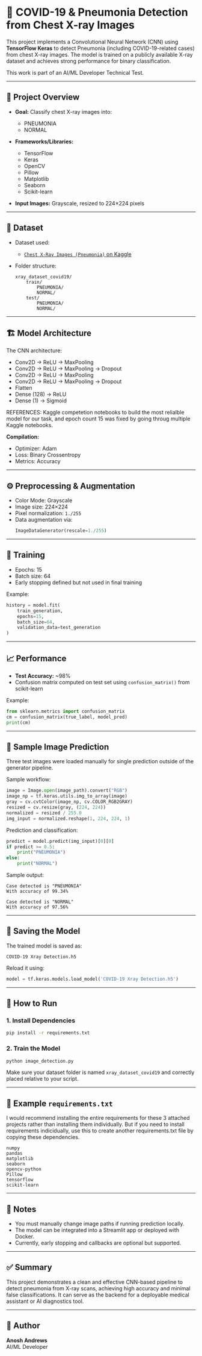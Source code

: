 # 🩻 COVID-19 & Pneumonia Detection from Chest X-ray Images

This project implements a Convolutional Neural Network (CNN) using **TensorFlow Keras** to detect Pneumonia (including COVID-19-related cases) from chest X-ray images. The model is trained on a publicly available X-ray dataset and achieves strong performance for binary classification.

This work is part of an AI/ML Developer Technical Test.

---

## 🚀 Project Overview

- **Goal:** Classify chest X-ray images into:
  - PNEUMONIA
  - NORMAL

- **Frameworks/Libraries:**
  - TensorFlow
  - Keras
  - OpenCV
  - Pillow
  - Matplotlib
  - Seaborn
  - Scikit-learn

- **Input Images:** Grayscale, resized to 224×224 pixels

---

## 📂 Dataset

- Dataset used:
  - [`Chest X-Ray Images (Pneumonia)` on Kaggle](https://www.kaggle.com/datasets/paultimothymooney/chest-xray-pneumonia)

- Folder structure:
    ```
    xray_dataset_covid19/
        train/
            PNEUMONIA/
            NORMAL/
        test/
            PNEUMONIA/
            NORMAL/
    ```

---

## 🏗️ Model Architecture

The CNN architecture: 

- Conv2D → ReLU → MaxPooling
- Conv2D → ReLU → MaxPooling → Dropout
- Conv2D → ReLU → MaxPooling
- Conv2D → ReLU → MaxPooling → Dropout
- Flatten
- Dense (128) → ReLU
- Dense (1) → Sigmoid

REFERENCES: Kaggle competetion notebooks to build the most relialble model for our task, and epoch count 15 was fixed by going throug multiple Kaggle notebooks.

**Compilation:**

- Optimizer: Adam  
- Loss: Binary Crossentropy  
- Metrics: Accuracy  

---

## ⚙️ Preprocessing & Augmentation

- Color Mode: Grayscale  
- Image size: 224×224  
- Pixel normalization: `1./255`  
- Data augmentation via:
    ```python
    ImageDataGenerator(rescale=1./255)
    ```

---

## 🧪 Training

- Epochs: 15  
- Batch size: 64  
- Early stopping defined but not used in final training

Example:
```python
history = model.fit(
    train_generation,
    epochs=15,
    batch_size=64,
    validation_data=test_generation
)
```

---

## 📈 Performance

- **Test Accuracy:** ~98%  
- Confusion matrix computed on test set using `confusion_matrix()` from scikit-learn

Example:
```python
from sklearn.metrics import confusion_matrix
cm = confusion_matrix(true_label, model_pred)
print(cm)
```

---

## 📸 Sample Image Prediction

Three test images were loaded manually for single prediction outside of the generator pipeline.

Sample workflow:
```python
image = Image.open(image_path).convert("RGB")
image_np = tf.keras.utils.img_to_array(image)
gray = cv.cvtColor(image_np, cv.COLOR_RGB2GRAY)
resized = cv.resize(gray, (224, 224))
normalized = resized / 255.0
img_input = normalized.reshape(1, 224, 224, 1)
```

Prediction and classification:
```python
predict = model.predict(img_input)[0][0]
if predict >= 0.5:
    print("PNEUMONIA")
else:
    print("NORMAL")
```

Sample output:
```
Case detected is "PNEUMONIA"
With accuracy of 99.34%

Case detected is "NORMAL"
With accuracy of 97.56%
```

---

## 💾 Saving the Model

The trained model is saved as:
```
COVID-19 Xray Detection.h5
```

Reload it using:
```python
model = tf.keras.models.load_model('COVID-19 Xray Detection.h5')
```

---

## 🧪 How to Run

### 1. Install Dependencies

```bash
pip install -r requirements.txt
```

### 2. Train the Model

```bash
python image_detection.py
```

Make sure your dataset folder is named `xray_dataset_covid19` and correctly placed relative to your script.

---

## 🧰 Example `requirements.txt`

I would recommend installing the entire requirements for these 3 attached projects rather than installing them individually. 
But if you need to install requirements indicidually, use this to create another requirements.txt file by copying these dependencies.

```text
numpy
pandas
matplotlib
seaborn
opencv-python
Pillow
tensorflow
scikit-learn
```

---

## 📝 Notes

- You must manually change image paths if running prediction locally.
- The model can be integrated into a Streamlit app or deployed with Docker.
- Currently, early stopping and callbacks are optional but supported.

---

## ✅ Summary

This project demonstrates a clean and effective CNN-based pipeline to detect pneumonia from X-ray scans, achieving high accuracy and minimal false classifications. It can serve as the backend for a deployable medical assistant or AI diagnostics tool.

---

## 🧠 Author

**Anosh Andrews**  
AI/ML Developer  